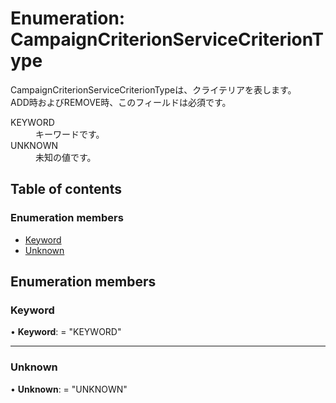 # Enumeration: CampaignCriterionServiceCriterionType


<div lang=\"ja\">CampaignCriterionServiceCriterionTypeは、クライテリアを表します。<br> ADD時およびREMOVE時、このフィールドは必須です。</div>  <dl class=term>   <dt class=\"term__item\">KEYWORD</dt>   <dd class=\"term__desc\"><span lang=\"ja\">キーワードです。</span></dd>   <dt class=\"term__item\">UNKNOWN</dt>   <dd class=\"term__desc\"><span lang=\"ja\">未知の値です。</span></dd> </dl>

## Table of contents

### Enumeration members

- [Keyword](campaigncriterionservicecriteriontype.md#keyword)
- [Unknown](campaigncriterionservicecriteriontype.md#unknown)

## Enumeration members

### Keyword

• **Keyword**: = "KEYWORD"

___

### Unknown

• **Unknown**: = "UNKNOWN"
